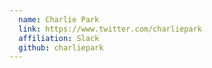 ```yaml
---
  name: Charlie Park
  link: https://www.twitter.com/charliepark
  affiliation: Slack 
  github: charliepark
---
```

